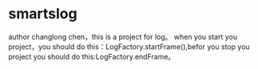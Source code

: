 # smartslog
author changlong chen，this is a project for log。
when you start you project，you should do this：LogFactory.startFrame(),befor you stop you project you should do this:LogFactory.endFrame。
